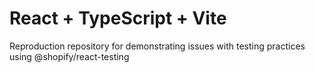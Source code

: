 # React + TypeScript + Vite

Reproduction repository for demonstrating issues with testing practices using @shopify/react-testing

